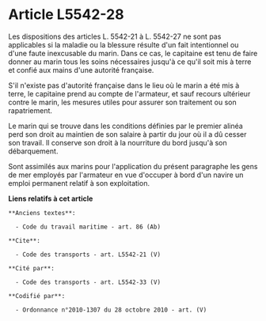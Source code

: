 # Article L5542-28

Les dispositions des articles L. 5542-21 à L. 5542-27 ne sont pas applicables si la maladie ou la blessure résulte d'un fait
intentionnel ou d'une faute inexcusable du marin. Dans ce cas, le capitaine est tenu de faire donner au marin tous les soins
nécessaires jusqu'à ce qu'il soit mis à terre et confié aux mains d'une autorité française.

S'il n'existe pas d'autorité française dans le lieu où le marin a été mis à terre, le capitaine prend au compte de
l'armateur, et sauf recours ultérieur contre le marin, les mesures utiles pour assurer son traitement ou son rapatriement. 

Le marin qui se trouve dans les conditions définies par le premier alinéa perd son droit au maintien de son salaire à partir
du jour où il a dû cesser son travail. Il conserve son droit à la nourriture du bord jusqu'à son débarquement. 

Sont assimilés aux marins pour l'application du présent paragraphe les gens de mer employés par l'armateur en vue d'occuper à
bord d'un navire un emploi permanent relatif à son exploitation.

**Liens relatifs à cet article**

	**Anciens textes**:

	  - Code du travail maritime - art. 86 (Ab)

	**Cite**:

	  - Code des transports - art. L5542-21 (V)

	**Cité par**:

	  - Code des transports - art. L5542-33 (V)

	**Codifié par**:

	  - Ordonnance n°2010-1307 du 28 octobre 2010 - art. (V)
